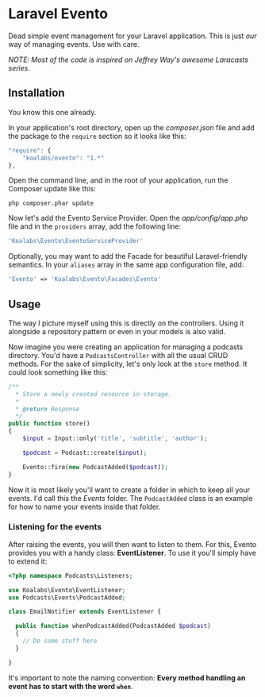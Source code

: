 # Laravel Evento

Dead simple event management for your Laravel application. This is just *our* way of managing events. Use with care.

*NOTE: Most of the code is inspired on Jeffrey Way's awesome Laracasts series*.


## Installation
You know this one already.

In your application's root directory, open up the *composer.json* file and add the package to the `require` section so it looks like this:

```php
"require": {
    "koalabs/evento": "1.*"
},
```

Open the command line, and in the root of your application, run the Composer update like this:

```
php composer.phar update
```

Now let's add the Evento Service Provider. Open the *app/config/app.php* file and in the `providers` array, add the following line:

```php
'Koalabs\Evento\EventoServiceProvider'
```

Optionally, you may want to add the Facade for beautiful Laravel-friendly semantics. In your `aliases` array in the same app configuration file, add:

```php
'Evento' => 'Koalabs\Evento\Facades\Evento'
```

## Usage
The way I picture myself using this is directly on the controllers. Using it alongside a repository pattern or even in your models is also valid.

Now imagine you were creating an application for managing a podcasts directory.
You'd have a `PodcastsController` with all the usual CRUD methods. For the sake of simplicity, let's only look at the `store` method. It could look something like this:

```php
/**
  * Store a newly created resource in storage.
  *
  * @return Response
  */
public function store()
{
    $input = Input::only('title', 'subtitle', 'author');

    $podcast = Podcast::create($input);

    Evento::fire(new PodcastAdded($podcast));
}
  ```

Now it is most likely you'll want to create a folder in which to keep all your events. I'd call this the *Events* folder. The `PodcastAdded` class is an example for how to name your events inside that folder.

### Listening for the events
After raising the events, you will then want to listen to them. For this, Evento provides you with a handy class: **EventListener**. To use it you'll simply have to extend it:

```php
<?php namespace Podcasts\Listeners;

use Koalabs\Evento\EventListener;
use Podcasts\Events\PodcastAdded;

class EmailNotifier extends EventListener {

  public function whenPodcastAdded(PodcastAdded $podcast)
  {
    // Do some stuff here
  }

}
```

It's important to note the naming convention: **Every method handling an event has to start with the word `when`**.
